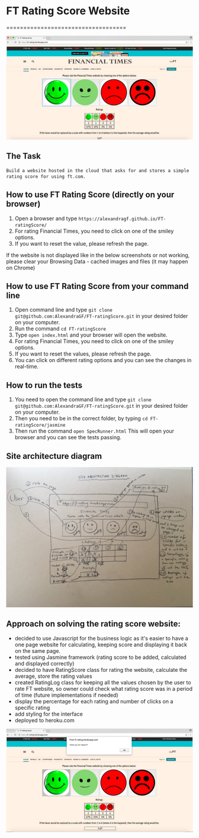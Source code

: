 # FT Rating Score Website
===================================

 ![alt tag](docs/public/Rating_page.png)

## The Task

```
Build a website hosted in the cloud that asks for and stores a simple rating score for using ft.com.
```

## How to use FT Rating Score (directly on your browser)

  1. Open a browser and type ``` https://alexandragf.github.io/FT-ratingScore/ ```		 
  2. For rating Financial Times, you need to click on one of the smiley options.		
  3. If you want to reset the value, please refresh the page.  		

 If the website is not displayed like in the below screenshots or not working, please clear your Browsing Data - cached images and files (it may happen on Chrome)




## How to use FT Rating Score from your command line

1. Open command line and type ``` git clone git@github.com:AlexandraGF/FT-ratingScore.git ``` in your desired folder on your computer.
2. Run the command ``` cd FT-ratingScore ```
3. Type ``` open index.html ``` and your browser will open the website.
4. For rating Financial Times, you need to click on one of the smiley options.
5. If you want to reset the values, please refresh the page.
6. You can click on different rating options and you can see the changes in real-time.

## How to run the tests

1. You need to open the command line and type ``` git clone git@github.com:AlexandraGF/FT-ratingScore.git ``` in your desired folder on your computer.
2. Then you need to be in the correct folder, by typing ``` cd FT-ratingScore/jasmine ```
3. Then run the command ``` open SpecRunner.html ``` This will open your browser and you can see the tests passing.

## Site architecture diagram

![alt tag](docs/public/site_diagram.jpg)

## Approach on solving the rating score website:

 - decided to use Javascript for the business logic as it's easier to have a one page website for calculating, keeping score and displaying it back on the same page.
 - tested using Jasmine framework (rating score to be added, calculated and displayed correctly)
 - decided to have RatingScore class for rating the website, calculate the average, store the rating values
 - created RatingLog class for keeping all the values chosen by the user to rate FT website, so owner could check what rating score was in a period of time (future implementations if needed)
 - display the percentage for each rating and number of clicks on a specific rating
 - add styling for the interface
 - deployed to heroku.com

 ![alt tag](docs/public/thank_you.png)
